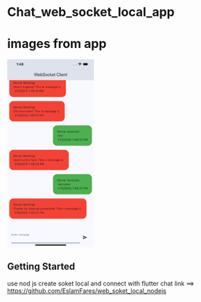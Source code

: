 # Chat_web_socket_local_app

# images from app
<p float="left">
  <img src="https://github.com/EslamFares/chat_web_soket_local_flutter/blob/main/img_app/chat.png" width="200" />
</p>


## Getting Started
use nod js create soket local and connect with flutter chat 
link ==> https://github.com/EslamFares/web_soket_local_nodejs